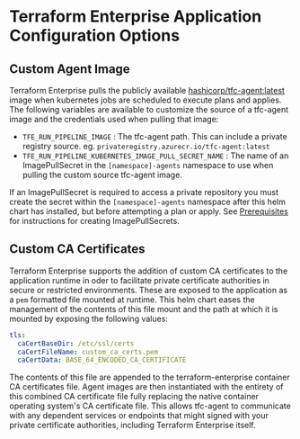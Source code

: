 # Terraform Enterprise Application Configuration Options

## Custom Agent Image

Terraform Enterprise pulls the publicly available [hashicorp/tfc-agent:latest](https://hub.docker.com/r/hashicorp/tfc-agent) image when kubernetes jobs are scheduled to execute plans and applies. The following variables are available to customize the source of a tfc-agent image and the credentials used when pulling that image:

* `TFE_RUN_PIPELINE_IMAGE` : The tfc-agent path. This can include a private registry source. eg. `privateregistry.azurecr.io/tfc-agent:latest`
* `TFE_RUN_PIPELINE_KUBERNETES_IMAGE_PULL_SECRET_NAME` : The name of an ImagePullSecret in the `[namespace]-agents` namespace to use when pulling the custom source tfc-agent image.

If an ImagePullSecret is required to access a private repository you must create the secret within the `[namespace]-agents` namespace after this helm chart has installed, but before attempting a plan or apply. See [Prerequisites](../README.md#prerequisites) for instructions for creating ImagePullSecrets.

## Custom CA Certificates

Terraform Enterprise supports the addition of custom CA certificates to the application runtime in oder to facilitate private certificate authorities in secure or restricted environments. These are exposed to the application as a `pem` formatted file mounted at runtime. This helm chart eases the management of the contents of this file mount and the path at which it is mounted by exposing the following values:

```yaml
tls:
  caCertBaseDir: /etc/ssl/certs
  caCertFileName: custom_ca_certs.pem
  caCertData: BASE_64_ENCODED_CA_CERTIFICATE
```

The contents of this file are appended to the terraform-enterprise container CA certificates file. Agent images are then instantiated with the entirety of this combined CA certificate file fully replacing the native container operating system's CA certificate file. This allows tfc-agent to communicate with any dependent services or endpoints that might signed with your private certificate authorities, including Terraform Enterprise itself.